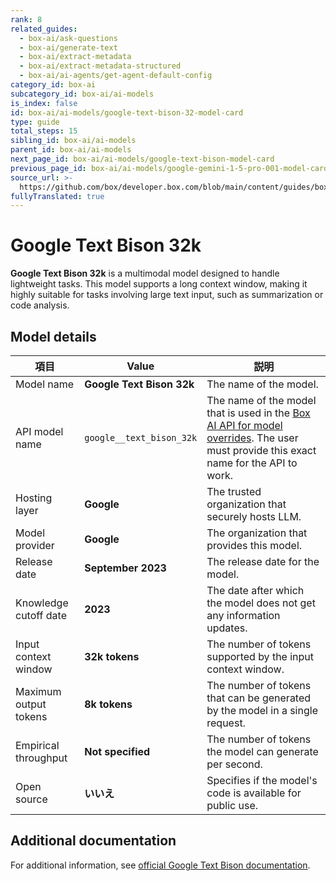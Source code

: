 ```yaml
---
rank: 8
related_guides:
  - box-ai/ask-questions
  - box-ai/generate-text
  - box-ai/extract-metadata
  - box-ai/extract-metadata-structured
  - box-ai/ai-agents/get-agent-default-config
category_id: box-ai
subcategory_id: box-ai/ai-models
is_index: false
id: box-ai/ai-models/google-text-bison-32-model-card
type: guide
total_steps: 15
sibling_id: box-ai/ai-models
parent_id: box-ai/ai-models
next_page_id: box-ai/ai-models/google-text-bison-model-card
previous_page_id: box-ai/ai-models/google-gemini-1-5-pro-001-model-card
source_url: >-
  https://github.com/box/developer.box.com/blob/main/content/guides/box-ai/ai-models/google-text-bison-32-model-card.md
fullyTranslated: true
---
```

# Google Text Bison 32k

**Google Text Bison 32k** is a multimodal model designed to handle lightweight tasks. This model supports a long context window, making it highly suitable for tasks involving large text input, such as summarization or code analysis.

## Model details

| 項目                    | Value                     | 説明                                                                                                                                                |
| --------------------- | ------------------------- | ------------------------------------------------------------------------------------------------------------------------------------------------- |
| Model name            | **Google Text Bison 32k** | The name of the model.                                                                                                                            |
| API model name        | `google__text_bison_32k`  | The name of the model that is used in the [Box AI API for model overrides][overrides]. The user must provide this exact name for the API to work. |
| Hosting layer         | **Google**                | The trusted organization that securely hosts LLM.                                                                                                 |
| Model provider        | **Google**                | The organization that provides this model.                                                                                                        |
| Release date          | **September 2023**        | The release date for the model.                                                                                                                   |
| Knowledge cutoff date | **2023**                  | The date after which the model does not get any information updates.                                                                              |
| Input context window  | **32k tokens**            | The number of tokens supported by the input context window.                                                                                       |
| Maximum output tokens | **8k tokens**             | The number of tokens that can be generated by the model in a single request.                                                                      |
| Empirical throughput  | **Not specified**         | The number of tokens the model can generate per second.                                                                                           |
| Open source           | **いいえ**                   | Specifies if the model's code is available for public use.                                                                                        |

## Additional documentation

For additional information, see [official Google Text Bison documentation][vertex-text-models].

[vertex-text-models]: https://cloud.google.com/vertex-ai/generative-ai/docs/model-reference/text

[overrides]: g://box-ai/ai-agents/overrides-tutorial
